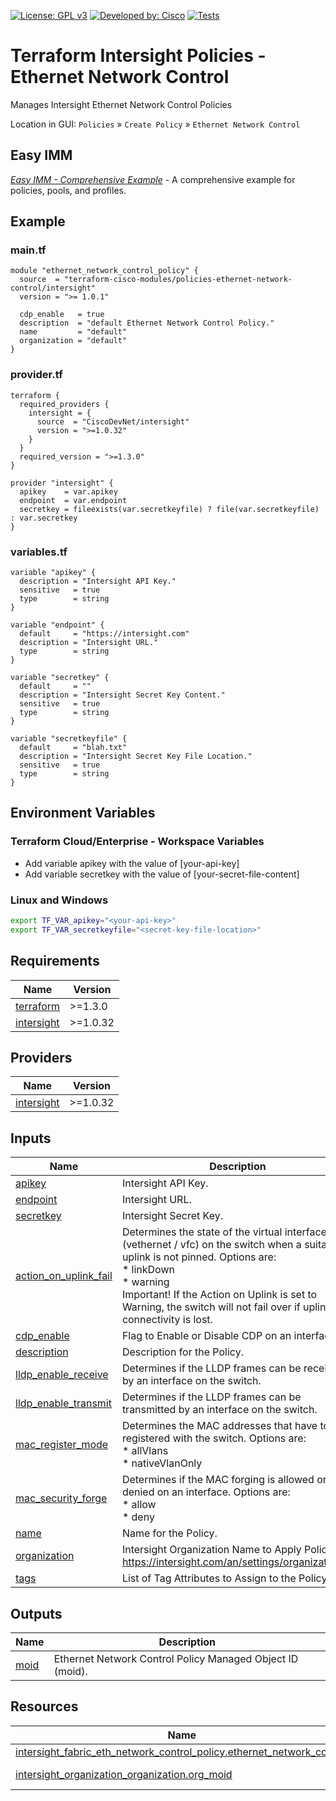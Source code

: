 <!-- BEGIN_TF_DOCS -->
[![License: GPL v3](https://img.shields.io/badge/License-GPLv3-blue.svg)](https://www.gnu.org/licenses/gpl-3.0)
[![Developed by: Cisco](https://img.shields.io/badge/Developed%20by-Cisco-blue)](https://developer.cisco.com)
[![Tests](https://github.com/terraform-cisco-modules/terraform-intersight-policies-ethernet-network-control/actions/workflows/terratest.yml/badge.svg)](https://github.com/terraform-cisco-modules/terraform-intersight-policies-ethernet-network-control/actions/workflows/terratest.yml)

# Terraform Intersight Policies - Ethernet Network Control
Manages Intersight Ethernet Network Control Policies

Location in GUI:
`Policies` » `Create Policy` » `Ethernet Network Control`

## Easy IMM

[*Easy IMM - Comprehensive Example*](https://github.com/terraform-cisco-modules/easy-imm-comprehensive-example) - A comprehensive example for policies, pools, and profiles.

## Example

### main.tf
```hcl
module "ethernet_network_control_policy" {
  source  = "terraform-cisco-modules/policies-ethernet-network-control/intersight"
  version = ">= 1.0.1"

  cdp_enable   = true
  description  = "default Ethernet Network Control Policy."
  name         = "default"
  organization = "default"
}
```

### provider.tf
```hcl
terraform {
  required_providers {
    intersight = {
      source  = "CiscoDevNet/intersight"
      version = ">=1.0.32"
    }
  }
  required_version = ">=1.3.0"
}

provider "intersight" {
  apikey    = var.apikey
  endpoint  = var.endpoint
  secretkey = fileexists(var.secretkeyfile) ? file(var.secretkeyfile) : var.secretkey
}
```

### variables.tf
```hcl
variable "apikey" {
  description = "Intersight API Key."
  sensitive   = true
  type        = string
}

variable "endpoint" {
  default     = "https://intersight.com"
  description = "Intersight URL."
  type        = string
}

variable "secretkey" {
  default     = ""
  description = "Intersight Secret Key Content."
  sensitive   = true
  type        = string
}

variable "secretkeyfile" {
  default     = "blah.txt"
  description = "Intersight Secret Key File Location."
  sensitive   = true
  type        = string
}
```

## Environment Variables

### Terraform Cloud/Enterprise - Workspace Variables
- Add variable apikey with the value of [your-api-key]
- Add variable secretkey with the value of [your-secret-file-content]

### Linux and Windows
```bash
export TF_VAR_apikey="<your-api-key>"
export TF_VAR_secretkeyfile="<secret-key-file-location>"
```

## Requirements

| Name | Version |
|------|---------|
| <a name="requirement_terraform"></a> [terraform](#requirement\_terraform) | >=1.3.0 |
| <a name="requirement_intersight"></a> [intersight](#requirement\_intersight) | >=1.0.32 |
## Providers

| Name | Version |
|------|---------|
| <a name="provider_intersight"></a> [intersight](#provider\_intersight) | >=1.0.32 |
## Inputs

| Name | Description | Type | Default | Required |
|------|-------------|------|---------|:--------:|
| <a name="input_apikey"></a> [apikey](#input\_apikey) | Intersight API Key. | `string` | n/a | yes |
| <a name="input_endpoint"></a> [endpoint](#input\_endpoint) | Intersight URL. | `string` | `"https://intersight.com"` | no |
| <a name="input_secretkey"></a> [secretkey](#input\_secretkey) | Intersight Secret Key. | `string` | n/a | yes |
| <a name="input_action_on_uplink_fail"></a> [action\_on\_uplink\_fail](#input\_action\_on\_uplink\_fail) | Determines the state of the virtual interface (vethernet / vfc) on the switch when a suitable uplink is not pinned.  Options are:<br>* linkDown<br>* warning<br>Important! If the Action on Uplink is set to Warning, the switch will not fail over if uplink connectivity is lost. | `string` | `"linkDown"` | no |
| <a name="input_cdp_enable"></a> [cdp\_enable](#input\_cdp\_enable) | Flag to Enable or Disable CDP on an interface. | `bool` | `false` | no |
| <a name="input_description"></a> [description](#input\_description) | Description for the Policy. | `string` | `""` | no |
| <a name="input_lldp_enable_receive"></a> [lldp\_enable\_receive](#input\_lldp\_enable\_receive) | Determines if the LLDP frames can be received by an interface on the switch. | `bool` | `false` | no |
| <a name="input_lldp_enable_transmit"></a> [lldp\_enable\_transmit](#input\_lldp\_enable\_transmit) | Determines if the LLDP frames can be transmitted by an interface on the switch. | `bool` | `false` | no |
| <a name="input_mac_register_mode"></a> [mac\_register\_mode](#input\_mac\_register\_mode) | Determines the MAC addresses that have to be registered with the switch.  Options are:<br>* allVlans<br>* nativeVlanOnly | `string` | `"nativeVlanOnly"` | no |
| <a name="input_mac_security_forge"></a> [mac\_security\_forge](#input\_mac\_security\_forge) | Determines if the MAC forging is allowed or denied on an interface.  Options are:<br>* allow<br>* deny | `string` | `"allow"` | no |
| <a name="input_name"></a> [name](#input\_name) | Name for the Policy. | `string` | `"default"` | no |
| <a name="input_organization"></a> [organization](#input\_organization) | Intersight Organization Name to Apply Policy to.  https://intersight.com/an/settings/organizations/. | `string` | `"default"` | no |
| <a name="input_tags"></a> [tags](#input\_tags) | List of Tag Attributes to Assign to the Policy. | `list(map(string))` | `[]` | no |
## Outputs

| Name | Description |
|------|-------------|
| <a name="output_moid"></a> [moid](#output\_moid) | Ethernet Network Control Policy Managed Object ID (moid). |
## Resources

| Name | Type |
|------|------|
| [intersight_fabric_eth_network_control_policy.ethernet_network_control](https://registry.terraform.io/providers/CiscoDevNet/intersight/latest/docs/resources/fabric_eth_network_control_policy) | resource |
| [intersight_organization_organization.org_moid](https://registry.terraform.io/providers/CiscoDevNet/intersight/latest/docs/data-sources/organization_organization) | data source |
<!-- END_TF_DOCS -->